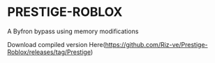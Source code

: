 # PRESTIGE-ROBLOX
A Byfron bypass using memory modifications

Download compiled version Here(https://github.com/Riz-ve/Prestige-Roblox/releases/tag/Prestige)
